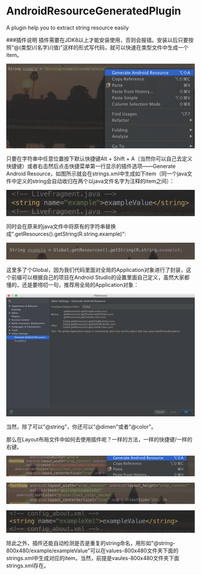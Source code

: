 # AndroidResourceGeneratedPlugin
A plugin help you to extract string resource easily

###插件说明
插件需要在JDK8以上才能安装使用，否则会报错。安装以后只要按照"@(类型)/(名字)/(值)"这样的形式写代码，就可以快速在类型文件中生成一个item。

![myPlugin](readme/plugin2.png)

只要在字符串中任意位置按下默认快捷键Alt + Shift + A（当然你可以自己去定义快捷键）或者右击然后点击快捷菜单第一行显示的插件选项——Generate Android Resource，如图所示就会在strings.xml中生成如下item（同一个java文件中定义的string会自动收归在两个以java文件名字为注释的item之间）：

![myPlugin1](readme/plugin3.png)

同时会在原来的java文件中将原有的字符串替换成".getResources().getString(R.string.example)":

![myPlugin2](readme/plugin4.png)

这里多了个Global，因为我们代码里面对全局的Application对象进行了封装，这个前缀可以根据自己的项目在Android Studio的设置里面自己定义，虽然大家都懂的，还是要唠叨一句，推荐用全局的Application对象：

![myPlugin3](readme/plugin5.png)

当然，除了可以"@string"，你还可以"@dimen"或者"@color"。

那么在Layout布局文件中如何去使用插件呢？一样的方法，一样的快捷键/一样的右键。

![myPlugin4](readme/plugin6.png)

![myPlugin5](readme/plugin7.png)

![myPlugin6](readme/plugin8.png)

除此之外，插件还能自动检测是否是重复的string命名，用形如"@string-800x480/example/exampleValue"可以在values-800x480文件夹下面的strings.xml中生成对应的item，当然，前提是vaules-800x480文件夹下面strings.xml存在。